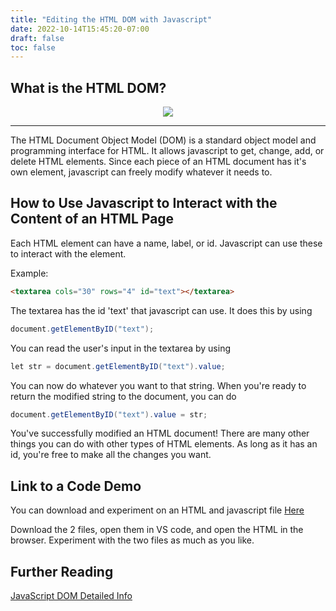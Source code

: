 ```yaml
---
title: "Editing the HTML DOM with Javascript"
date: 2022-10-14T15:45:20-07:00
draft: false
toc: false
---
```


## What is the HTML DOM?

<center><img src="/img/JavascriptDomExamples/DOM_example.jpg"></center>

---

The HTML Document Object Model (DOM) is a standard object model and programming interface for HTML. It allows javascript to get, change, add, or delete HTML elements. Since each piece of an HTML document has it's own element, javascript can freely modify whatever it needs to.

## How to Use Javascript to Interact with the Content of an HTML Page

Each HTML element can have a name, label, or id. Javascript can use these to interact with the element.

Example: 
``` HTML
<textarea cols="30" rows="4" id="text"></textarea>
```
The textarea has the id 'text' that javascript can use. It does this by using 

``` PowerShell
document.getElementByID("text");
```
You can read the user's input in the textarea by using

``` Powershell
let str = document.getElementByID("text").value;
```
You can now do whatever you want to that string. When you're ready to return the modified string to the document, you can do

```Powershell
document.getElementByID("text").value = str;
```
You've successfully modified an HTML document! There are many other things you can do with other types of HTML elements. As long as it has an id, you're free to make all the changes you want.

## Link to a Code Demo

You can download and experiment on an HTML and javascript file [Here](https://github.com/sacramento-state-biology-collections/demo/tree/Joey's-Demos/Javascript%20and%20DOM)

Download the 2 files, open them in VS code, and open the HTML in the browser. Experiment with the two files as much as you like.

## Further Reading

[JavaScript DOM Detailed Info](https://www.w3schools.com/js/js_htmldom.asp)